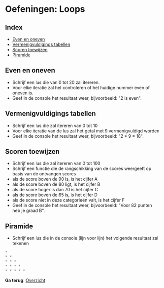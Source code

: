 # Oefeningen: Loops

## Index
 - [Even en oneven](#even-en-oneven)
 - [Vermenigvuldigings tabellen](#vermenigvuldigings-tabellen)
 - [Scoren toewijzen](#scoren-toewijzen)
 - [Piramide](#piramide)


## Even en oneven
 - Schrijf een lus die van 0 tot 20 zal itereren.
 - Voor elke iteratie zal het controleren of het huidige nummer even of oneven is.
 - Geef in de console het resultaat weer, bijvoorbeeld: "2 is even".

## Vermenigvuldigings tabellen
 - Schrijf een lus die zal itereren van 0 tot 10
 - Voor elke iteratie van de lus zal het getal met 9 vermenigvuldigd worden
 - Geef in de console het resultaat weer, bijvoorbeeld: "2 * 9 = 18".

## Scoren toewijzen
 - Schrijf een lus die zal itereren van 0 tot 100
 - Schrijf een functie die de rangschikking van de scores weergeeft op basis van de ontvangen scores
 - als de score boven de 90 is, is het cijfer A
 - als de score boven de 80 ligt, is het cijfer B
 - als de score hoger is dan 70 is het cijfer C
 - als de score boven de 65 is, is het cijfer D
 - als de score niet in deze categorieën valt, is het cijfer F
 - Geef in de console het resultaat weer, bijvoorbeeld: "Voor 82 punten heb je graad B".

## Piramide
 - Schrijf een lus die in de console (lijn voor lijn) het volgende resultaat zal tekenen
```javascript
*  
* *  
* * *  
* * * *  
* * * * *
```
**Ga terug**: [Overzicht](../../)  
